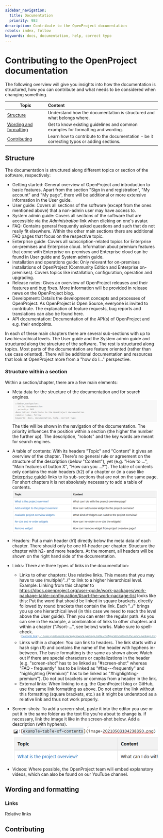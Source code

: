 ```yaml
---
sidebar_navigation:
  title: Documentation
  priority: 983
description: Contribute to the OpenProject documentation
robots: index, follow
keywords: docs, documentation, help, correct typo
---
```


# Contributing to the OpenProject documentation

The following overview will give you insights into how the documentation is structured, how you can contribute and what needs to be considered when changing something.

| Topic                                             | Content                                                      |
| ------------------------------------------------- | :----------------------------------------------------------- |
| [Structure](#structure)                           | Understand how the documentation is structured and what belongs where. |
| [Wording and formatting](#wording-and-formatting) | Get to know existing guidelines and common examples for formatting and wording. |
| [Contributing](#contributing)                     | Learn how to contribute to the documentation - be it correcting typos or adding sections. |


## Structure

The documentation is structured along different topics or section of the software, respectively:

- Getting started: General overview of OpenProject and introduction to basic features. Apart from the section "Sign in and registration", "My account" and "My page", there will be additional or more extensive information in the User guide.
- User guide: Covers all sections of the software (except from the ones mentioned above) that a non-admin user may have access to. 
- System admin guide: Covers all sections of the software that are accessible via the *Administration* link when clicking on one's avatar.
- FAQ: Contains general frequently asked questions and such that do not really fit elsewhere. Within the other main sections there are additional FAQ pages that focus on the respective topic.
- Enterprise guide: Covers all subscription-related topics for Enterprise on-premises and Enterprise cloud. Information about premium features that come with Enterprise on-premises and Enterprise cloud can be found in User guide and System admin guide.
- Installation and operations guide: Only relevant for on-premises installations of OpenProject (Community Edition and Enterprise on-premises). Covers topics like installation, configuration, operation and upgrading.
- Release notes: Gives an overview of OpenProject releases and their features and bug fixes. More information will be provided in release news on the OpenProject blog.
- Development: Details the development concepts and processes of OpenProject. As OpenProject is Open Source, everyone is invited to contribute. The explanation of feature requests, bug reports and translations can also be found here.
- API documentation: Documentation of the API(s) of OpenProject and e.g. their endpoints.

In each of these main chapters there are several sub-sections with up to two hierarchical levels. The User guide and the System admin guide and structured along the structure of the software. The rest is structured along topics. 
Most parts of the documentation are feature oriented (rather than use case oriented). There will be additional documentation and resources that look at OpenProject more from a "how do I..." perspective.

### Structure within a section

Within a section/chapter, there are a few main elements:

- Meta data for the structure of the documentation and for search engines.
  ![meta-data-documentation](image-20210503104831431.png)
  The title will be shown in the navigation of the documentation. The priority influences the position within a section (the higher the number the further up). The description, "robots" and the key words are meant for search engines.
- A table of contents: With its headers "Topic" and "Content" it gives an overview of the chapter. There's no general rule or agreement on the structure of the description (below "Content"), yet (e.g. "How to ...", "Main features of button X", "How can you ...?").
  The table of contents only contains the main headers (h2) of a chapter or (in a case like [Enterprise guide](../../enterprise-guide)) links to its sub-sections that are not on the same page.
  For short chapters it is not absolutely necessary to add a table of contents. 
  ![example-table-of-contents](image-20210503104238350.png)
- Headers: Put a main header (h1) directly below the meta data of each chapter. There should only be one h1-header per chapter. Structure the chapter with h2- and more headers. At the moment, all headers will be shown on the right hand side of the documentation.
- Links: There are three types of links in the documentation:
  - Links to other chapters: Use relative links. This means that you may have to use (multiple)"../" to link to a higher hierarchical level.
    Example: Linking from this chapter to https://docs.openproject.org/user-guide/work-packages/work-package-table-configuration/#sort-the-work-package-list looks like this: Put the word that should be linked in square brackets, directly followed by round brackets that contain the link. Each "../" brings you up one hierarchical level (in this case we need to reach the level above the User guide). Then you can enter the regular path. As you can see in the example, a combination of links to other chapters and within a chapter ("#sort-...", see below) works. Make sure to spell-check.
    ![example-link](image-20210503111747519.png)
  - Links within a chapter: You can link to headers. The link starts with a hash sign (#) and contains the name of the header with hyphens in-between. The basic formatting is the same as shown above
    Watch out if there are special characters or capitalizations in the header (e.g. "screen-shot" has to be linked as "#screen-shot" whereas "FAQ - frequently" has to be linked as "#faq---frequently" and "highlighting (Premium)" has to be linked as "#highlighting-premium"). Do not put brackets or commas from a header in the link.
  - External links: When linking to e.g. the OpenProject blog or GitHub, use the same link formatting as above. Do not enter the link without this formatting (square brackets, etc.) as it might be understood as a relative link and thus not work properly.
- Screen-shots: To add a screen-shot, paste it into the editor you use or put it in the same folder as the text file you're about to change is. if necessary, link the image it like in the screen-shot below. Add a description (with hyphens).
  ![screenshots-documentation](image-20210503105826872.png)

- Videos: Where possible, the OpenProject team will embed explanatory videos, which can also be found on our YouTube channel.

## Wording and formatting



### Links

Relative links



## Contributing


